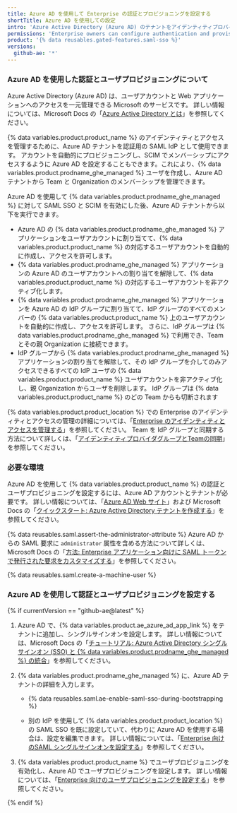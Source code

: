 ```yaml
---
title: Azure AD を使用して Enterprise の認証とプロビジョニングを設定する
shortTitle: Azure AD を使用しての設定
intro: 'Azure Active Directory (Azure AD) のテナントをアイデンティティプロバイダ (IdP) として使用して、{% data variables.product.product_location %} の認証とユーザプロビジョニングを一元管理できます。'
permissions: 'Enterprise owners can configure authentication and provisioning for an enterprise on {% data variables.product.product_name %}.'
product: '{% data reusables.gated-features.saml-sso %}'
versions:
  github-ae: '*'
---
```


### Azure AD を使用した認証とユーザプロビジョニングについて

Azure Active Directory (Azure AD) は、ユーザアカウントと Web アプリケーションへのアクセスを一元管理できる Microsoft のサービスです。 詳しい情報については、Microsoft Docs の「[Azure Active Directory とは](https://docs.microsoft.com/azure/active-directory/fundamentals/active-directory-whatis)」を参照してください。

{% data variables.product.product_name %} のアイデンティティとアクセスを管理するために、Azure AD テナントを認証用の SAML IdP として使用できます。 アカウントを自動的にプロビジョニングし、SCIM でメンバーシップにアクセスするように Azure AD を設定することもできます。これにより、{% data variables.product.prodname_ghe_managed %} ユーザを作成し、Azure AD テナントから Team と Organization のメンバーシップを管理できます。

Azure AD を使用して {% data variables.product.prodname_ghe_managed %} に対して SAML SSO と SCIM を有効にした後、Azure AD テナントから以下を実行できます。

* Azure AD の {% data variables.product.prodname_ghe_managed %} アプリケーションをユーザアカウントに割り当てて、{% data variables.product.product_name %} の対応するユーザアカウントを自動的に作成し、アクセスを許可します。
* {% data variables.product.prodname_ghe_managed %} アプリケーションの Azure AD のユーザアカウントへの割り当てを解除して、{% data variables.product.product_name %} の対応するユーザアカウントを非アクティブ化します。
* {% data variables.product.prodname_ghe_managed %} アプリケーションを Azure AD の IdP グループに割り当てて、IdP グループのすべてのメンバーの {% data variables.product.product_name %} 上のユーザアカウントを自動的に作成し、アクセスを許可します。 さらに、IdP グループは {% data variables.product.prodname_ghe_managed %} で利用でき、Team とその親 Organization に接続できます。
* IdP グループから {% data variables.product.prodname_ghe_managed %} アプリケーションの割り当てを解除して、その IdP グループを介してのみアクセスできるすべての IdP ユーザの {% data variables.product.product_name %} ユーザアカウントを非アクティブ化し、親 Organization からユーザを削除します。 IdP グループは {% data variables.product.product_name %} のどの Team からも切断されます

{% data variables.product.product_location %} での Enterprise のアイデンティティとアクセスの管理の詳細については、「[Enterprise のアイデンティティとアクセスを管理する](/admin/authentication/managing-identity-and-access-for-your-enterprise)」を参照してください。 Team を IdP グループと同期する方法について詳しくは、「[アイデンティティプロバイダグループとTeamの同期](/organizations/organizing-members-into-teams/synchronizing-a-team-with-an-identity-provider-group)」を参照してください。

### 必要な環境

Azure AD を使用して {% data variables.product.product_name %} の認証とユーザプロビジョニングを設定するには、Azure AD アカウントとテナントが必要です。 詳しい情報については、「[Azure AD Web サイト](https://azure.microsoft.com/free/active-directory)」および Microsoft Docs の「[クイックスタート: Azure Active Directory テナントを作成する](https://docs.microsoft.com/azure/active-directory/develop/quickstart-create-new-tenant)」を参照してください。

{% data reusables.saml.assert-the-administrator-attribute %} Azure AD からの SAML 要求に `administrator` 属性を含める方法について詳しくは、Microsoft Docs の「[方法: Enterprise アプリケーション向けに SAML トークンで発行された要求をカスタマイズする](https://docs.microsoft.com/azure/active-directory/develop/active-directory-saml-claims-customization)」を参照してください。

{% data reusables.saml.create-a-machine-user %}

### Azure AD を使用して認証とユーザプロビジョニングを設定する

{% if currentVersion == "github-ae@latest" %}

1. Azure AD で、{% data variables.product.ae_azure_ad_app_link %} をテナントに追加し、シングルサインオンを設定します。 詳しい情報については、Microsoft Docs の「[チュートリアル: Azure Active Directory シングルサインオン (SSO) と {% data variables.product.prodname_ghe_managed %} の統合](https://docs.microsoft.com/azure/active-directory/saas-apps/github-ae-tutorial)」を参照してください。

1. {% data variables.product.prodname_ghe_managed %} に、Azure AD テナントの詳細を入力します。

    - {% data reusables.saml.ae-enable-saml-sso-during-bootstrapping %}

    - 別の IdP を使用して {% data variables.product.product_location %} の SAML SSO を既に設定していて、代わりに Azure AD を使用する場合は、設定を編集できます。 詳しい情報については、「[Enterprise 向けのSAML シングルサインオンを設定する](/admin/authentication/configuring-saml-single-sign-on-for-your-enterprise#editing-the-saml-sso-configuration)」を参照してください。

1. {% data variables.product.product_name %} でユーザプロビジョニングを有効化し、Azure AD でユーザプロビジョニングを設定します。 詳しい情報については、「[Enterprise 向けのユーザプロビジョニングを設定する](/admin/authentication/configuring-user-provisioning-for-your-enterprise#enabling-user-provisioning-for-your-enterprise)」を参照してください。

{% endif %}
